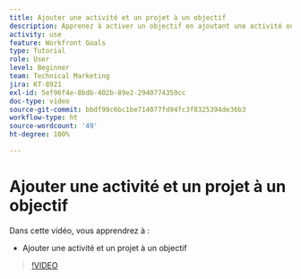 ```yaml
---
title: Ajouter une activité et un projet à un objectif
description: Apprenez à activer un objectif en ajoutant une activité ou un projet dans  [!DNL Workfront Goals].
activity: use
feature: Workfront Goals
type: Tutorial
role: User
level: Beginner
team: Technical Marketing
jira: KT-8921
exl-id: 5ef96f4e-8bdb-402b-89e2-2940774359cc
doc-type: video
source-git-commit: bbdf99c6bc1be714077fd94fc3f8325394de36b3
workflow-type: ht
source-wordcount: '49'
ht-degree: 100%

---
```


# Ajouter une activité et un projet à un objectif

Dans cette vidéo, vous apprendrez à :

* Ajouter une activité et un projet à un objectif

>[!VIDEO](https://video.tv.adobe.com/v/3420191/?quality=12&learn=on&enablevpops=1&captions=fre_fr)
